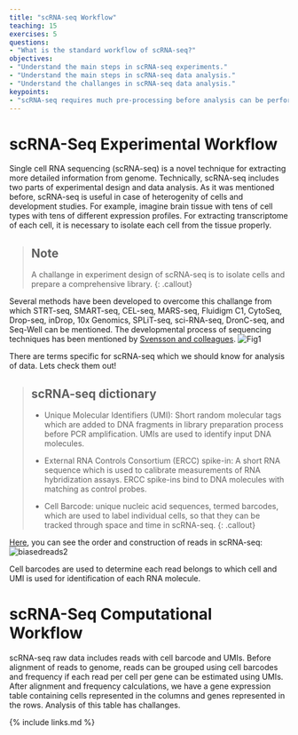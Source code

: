 ```yaml
---
title: "scRNA-seq Workflow"
teaching: 15
exercises: 5
questions:
- "What is the standard workflow of scRNA-seq?"
objectives:
- "Understand the main steps in scRNA-seq experiments."
- "Understand the main steps in scRNA-seq data analysis."
- "Understand the challanges in scRNA-seq data analysis."
keypoints:
- "scRNA-seq requires much pre-processing before analysis can be performed"
---
```


# scRNA-Seq Experimental Workflow

Single cell RNA sequencing (scRNA-seq) is a novel technique for extracting more detailed information from genome.
Technically, scRNA-seq includes two parts of experimental design and data analysis.
As it was mentioned before, scRNA-seq is useful in case of heterogenity of cells and development studies. For example,
imagine brain tissue with tens of cell types with tens of different expression profiles. For extracting transcriptome
of each cell, it is necessary to isolate each cell from the tissue properly.
> ## Note
> 
> A challange in experiment design of scRNA-seq is to isolate cells and prepare a comprehensive library. 
{: .callout}

Several methods have been developed to overcome this challange from which STRT-seq, SMART-seq, CEL-seq, MARS-seq, Fluidigm C1, CytoSeq, Drop-seq, inDrop, 10x Genomics, SPLiT-seq, sci-RNA-seq, DronC-seq, and Seq-Well can be mentioned. The developmental process of sequencing techniques has been mentioned by [Svensson and colleagues](https://www.nature.com/articles/nprot.2017.149). 
![Fig1](https://user-images.githubusercontent.com/30586852/130464788-8f2e1c8e-bb5d-43d7-95a9-5d8e9adbe39d.png)


There are terms specific for scRNA-seq which we should know for analysis of data. Lets check them out!

> ## scRNA-seq dictionary
> - Unique Molecular Identifiers (UMI): Short random molecular tags which are added to DNA fragments in library preparation process before PCR amplification.
> UMIs are used to identify input DNA molecules. 
> 
> - External RNA Controls Consortium (ERCC) spike-in: A short RNA sequence which is used to calibrate measurements of RNA hybridization assays. ERCC spike-ins bind to DNA molecules with matching as control probes.
> 
> - Cell Barcode: unique nucleic acid sequences, termed barcodes, which are used to label individual cells, so that they can be tracked through space and time in scRNA-seq.
{: .callout}

[Here](http://data-science-sequencing.github.io/Win2018/lectures/lecture16/), you can see the order and construction of reads in scRNA-seq:
![biasedreads2](https://user-images.githubusercontent.com/30586852/130571826-79ac907f-0c14-4367-a010-51d88a3140f0.png)

Cell barcodes are used to determine each read belongs to which cell and UMI is used for identification of each RNA molecule.


# scRNA-Seq Computational Workflow

scRNA-seq raw data includes reads with cell barcode and UMIs. Before alignment of reads to genome, reads can be grouped using cell barcodes and frequency if each read per cell per gene can be estimated using UMIs.
After alignment and frequency calculations, we have a gene expression table containing cells represented in the columns and genes represented in the rows.
Analysis of this table has challanges.


{% include links.md %}
